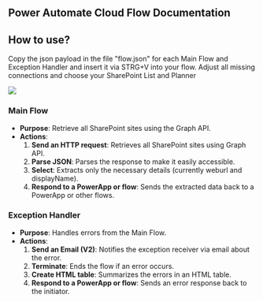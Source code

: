 ## Power Automate Cloud Flow Documentation

## How to use?
Copy the json payload in the file "flow.json" for each Main Flow and Exception Handler and insert it via STRG+V into your flow. Adjust all missing connections and choose your SharePoint List and Planner

<img src="https://i.imgur.com/aTiIdZO.gif"/>


### Main Flow
- **Purpose**: Retrieve all SharePoint sites using the Graph API.
- **Actions**:
  1. **Send an HTTP request**: Retrieves all SharePoint sites using Graph API.
  2. **Parse JSON**: Parses the response to make it easily accessible.
  3. **Select**: Extracts only the necessary details (currently weburl and displayName).
  4. **Respond to a PowerApp or flow**: Sends the extracted data back to a PowerApp or other flows.

### Exception Handler
- **Purpose**: Handles errors from the Main Flow.
- **Actions**:
  1. **Send an Email (V2)**: Notifies the exception receiver via email about the error.
  2. **Terminate**: Ends the flow if an error occurs.
  3. **Create HTML table**: Summarizes the errors in an HTML table.
  4. **Respond to a PowerApp or flow**: Sends an error response back to the initiator.

